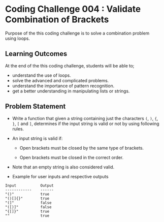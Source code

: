 # Coding Challenge 004 : Validate Combination of Brackets

Purpose of the this coding challenge is to solve a combination problem using loops.

## Learning Outcomes

At the end of the this coding challenge, students will be able to;

- understand the use of loops.
- solve the advanced and complicated problems.
- understand the importance of pattern recognition.
- get a better understanding in manipulating lists or strings.

## Problem Statement
  
- Write a function that given a string containing just the characters `(`, `)`, `{`, `}`, `[` and `]`, determines if the input string is valid or not by using following rules.

- An input string is valid if:

  - Open brackets must be closed by the same type of brackets.

  - Open brackets must be closed in the correct order.

- Note that an empty string is also considered valid.

- Example for user inputs and respective outputs

```text
Input           Output
------------    ------
"()"            true
"()[]{}"        true
"(]"            false
"([)]"          false
"{[]}"          true
""              true
```


